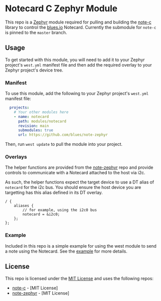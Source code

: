 # Notecard C Zephyr Module

This repo is a [Zephyr](https://zephyrproject.org/) module required for pulling and building the [note-c](https://github.com/blues/note-c) library to control the [blues.io](https://blues.io) Notecard. Currently the submodule for `note-c` is pinned to the `master` branch.

## Usage

To get started with this module, you will need to add it to your Zephyr project's `west.yml` manifest file and then add the required overlay to your Zephyr project's device tree.

### Manifest

To use this module, add the following to your Zephyr project's `west.yml` manifest file:

```yaml
  projects:
    # Your other modules here
    - name: notecard
      path: modules/notecard
      revision: main
      submodules: true
      url: https://github.com/blues/note-zephyr
```

Then, run `west update` to pull the module into your project.

### Overlays

The helper functions are provided from the [note-zephyr](https://github.com/blues/note-zephyr) repo and provide controls to communicate with a Notecard attached to the host via i2c.

As such, the helper functions expect the target device to use a DT alias of `notecard` for the i2c bus.
You should ensure the host device you are targetting has this alias defined in its DT overlay.

```dts
/ {
    aliases {
        // for example, using the i2c0 bus
        notecard = &i2c0;
    };
};
```

### Example

Included in this repo is a simple example for using the west module to send a note using the Notecard. See the [example](example/README.md) for more details.

## License

This repo is licensed under the [MIT License](LICENSE) and uses the following repos:

- [note-c](https://github.com/blues/note-c) - [MIT License]
- [note-zephyr](https://github.com/blues/note-zephyr) - [MIT License]
